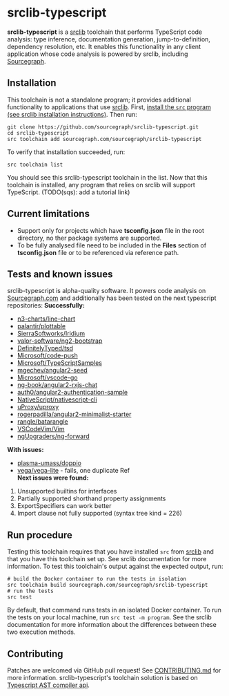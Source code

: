 # srclib-typescript
**srclib-typescript** is a [srclib](https://sourcegraph.com/sourcegraph/srclib)
toolchain that performs TypeScript code analysis: type inference,
documentation generation, jump-to-definition, dependency resolution, etc.
It enables this functionality in any client application whose code analysis is
powered by srclib, including [Sourcegraph](https://sourcegraph.com).
## Installation
This toolchain is not a standalone program; it provides additional functionality
to applications that use [srclib](https://srclib.org).
First,
[install the `src` program (see srclib installation instructions)](https://sourcegraph.com/sourcegraph/srclib).
Then run:
```
git clone https://github.com/sourcegraph/srclib-typescript.git
cd srclib-typescript
src toolchain add sourcegraph.com/sourcegraph/srclib-typescript
```
To verify that installation succeeded, run:
```
src toolchain list
```
You should see this srclib-typescript toolchain in the list.
Now that this toolchain is installed, any program that relies on srclib will support TypeScript.
(TODO(sqs): add a tutorial link)
## Current limitations
* Support only for projects which have **tsconfig.json** file in the root directory, no ther package systems are supported.
* To be fully analysed file need to be included in the **Files** section of **tsconfig.json** file or to be referenced via reference path.  

## Tests and known issues
srclib-typescript is alpha-quality software. It powers code analysis on
[Sourcegraph.com](https://sourcegraph.com) and additionally has been tested on the next typescript repositories:
**Successfully:**
* [n3-charts/line-chart](https://github.com/n3-charts/line-chart) 
* [palantir/plottable](https://github.com/palantir/plottable)
* [SierraSoftworks/Iridium](https://github.com/SierraSoftworks/Iridium)
* [valor-software/ng2-bootstrap](https://github.com/valor-software/ng2-bootstrap) 
* [DefinitelyTyped/tsd](https://github.com/DefinitelyTyped/tsd)
* [Microsoft/code-push](https://github.com/Microsoft/code-push)
* [Microsoft/TypeScriptSamples](https://github.com/Microsoft/TypeScriptSamples)
* [mgechev/angular2-seed](https://github.com/mgechev/angular2-seed)
* [Microsoft/vscode-go](https://github.com/Microsoft/vscode-go)
* [ng-book/angular2-rxjs-chat](https://github.com/ng-book/angular2-rxjs-chat)
* [auth0/angular2-authentication-sample](https://github.com/auth0/angular2-authentication-sample)
* [NativeScript/nativescript-cli](https://github.com/NativeScript/nativescript-cli)
* [uProxy/uproxy](https://github.com/uProxy/uproxy)
* [rogerpadilla/angular2-minimalist-starter](https://github.com/rogerpadilla/angular2-minimalist-starter)
* [rangle/batarangle](https://github.com/rangle/batarangle)
* [VSCodeVim/Vim](https://github.com/VSCodeVim/Vim)
* [ngUpgraders/ng-forward](https://github.com/ngUpgraders/ng-forward)

**With issues:**
* [plasma-umass/doppio](https://github.com/plasma-umass/doppio) 
* [vega/vega-lite](https://github.com/vega/vega-lite) - fails, one duplicate Ref  
**Next issues were found:**
1. Unsupported builtins for interfaces
2. Partially supported shorthand property assignments
3. ExportSpecifiers can work better
4. Import clause not fully supported (syntax tree kind = 226)

## Run procedure
Testing this toolchain requires that you have installed `src` from
[srclib](https://sourcegraph.com/sourcegraph/srclib) and that you have this
toolchain set up. See srclib documentation for more information.
To test this toolchain's output against the expected output, run:
```
# build the Docker container to run the tests in isolation
src toolchain build sourcegraph.com/sourcegraph/srclib-typescript
# run the tests
src test
```
By default, that command runs tests in an isolated Docker container. To run the
tests on your local machine, run `src test -m program`. See the srclib
documentation for more information about the differences between these two
execution methods.
## Contributing
Patches are welcomed via GitHub pull request! See
[CONTRIBUTING.md](./CONTRIBUTING.md) for more information.
srclib-typescript's toolchain solution is based on [Typescript AST compiler api](https://github.com/Microsoft/TypeScript/wiki/Using-the-Compiler-API).
